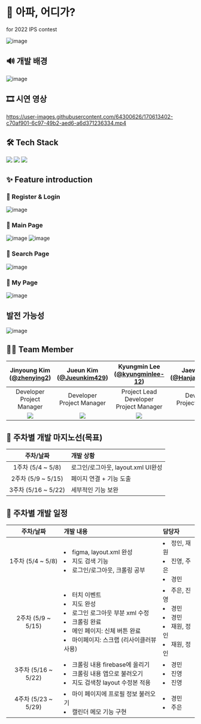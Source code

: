 # 👣 아파, 어디가?
for 2022 IPS contest

![image](https://user-images.githubusercontent.com/64300626/170614707-2ad76134-3d76-4e4c-9052-c09e19dd4d1c.png)


## 🔊 개발 배경
![image](https://user-images.githubusercontent.com/64300626/170614472-3e96b412-ffce-4214-938d-c7734f7a3b21.png)


## 🎞 시연 영상
https://user-images.githubusercontent.com/64300626/170613402-c70af901-6c97-49b2-aed6-a6d371236334.mp4


## 🛠 Tech Stack
<img src="https://img.shields.io/badge/AndroidStudio-3DDC84?style=flat-square&logo=androidstudio&logoColor=white"/></a>
<img src="https://img.shields.io/badge/Firebase-FFCA28?style=flat-square&logo=Firebase&logoColor=white"/></a>
<img src="https://img.shields.io/badge/Python-3766AB?style=flat-square&logo=Python&logoColor=white"/></a>

## ✨ Feature introduction
### 🔸 Register & Login
![image](https://user-images.githubusercontent.com/64300626/170615106-31d3551b-b8d8-4d26-9733-6cf9eafa443f.png)


### 🔸 Main Page
![image](https://user-images.githubusercontent.com/64300626/170615161-ef1543fd-a59c-4643-b49c-6fc7cf99401d.png)
![image](https://user-images.githubusercontent.com/64300626/170615189-21001582-f15e-45f9-9343-e62797e93e0f.png)


### 🔸 Search Page
![image](https://user-images.githubusercontent.com/64300626/170615204-4c08c933-ab28-4cc1-a947-a8b7b772049e.png)

### 🔸 My Page
![image](https://user-images.githubusercontent.com/64300626/170615218-3e26b393-e8ba-48c6-9957-0d0e0fa8ffc4.png)

## 발전 가능성
![image](https://user-images.githubusercontent.com/64300626/170615279-db2482bc-6005-49c5-a5d9-dd170bf994d0.png)


## 🙆‍♀ Team Member 
|Jinyoung Kim<br/>([@zhenying2](https://github.com/zhenying2))|Jueun Kim<br/>([@Jueunkim429](https://github.com/Jueunkim429))|Kyungmin Lee<br/>([@kyungminlee-12](https://github.com/kyungminlee-12))|Jaewon Han<br/>([@Hanjaewon0215](https://github.com/Hanjaewon0215))|Jungin Hong<br/>([@hongjungin](https://github.com/hongjungin))|
|:----------:|:----------:|:----------:|:----------:|:----------:|
|Developer<br/>Project Manager|Developer<br/>Project Manager|Project Lead<br/>Developer<br/>Project Manager|Developer<br/>Project Manager|Developer<br/>Project Manager|
|![](https://github.com/zhenying2.png)|![](https://github.com/Jueunkim429.png)|![](https://github.com/kyungminlee-12.png)|![](https://github.com/hongjungin.png)|![](https://github.com/Hanjaewon0215.png)|


## 💚 주차별 개발 마지노선(목표)
| 주차/날짜 | 개발 상황 |
|:----------:|:----------|
| 1주차 (5/4 ~ 5/8)|로그인/로그아웃, layout.xml UI완성|
| 2주차 (5/9 ~ 5/15)|페이지 연결  +  기능 도출|
| 3주차 (5/16 ~ 5/22)|세부적인 기능 보완|

## 💙 주차별 개발 일정
| 주차/날짜 | 개발 내용 | 담당자 |
|:----------:|:----------|:----------|
| 1주차 (5/4 ~ 5/8)| <li>figma, layout.xml 완성</li><li>지도 검색 기능</li> <li>로그인/로그아웃, 크롤링 공부</li> | <li>정인, 재원</li> <li>진영, 주은</li> <li>경민</li> |
| 2주차 (5/9 ~ 5/15)| <li>터치 이벤트</li><li>지도 완성</li><li>로그인 로그아웃 부분 xml 수정</li><li>크롤링 완료</li> <li>메인 페이지: 신체 버튼 완료</li><li>마이페이지: 스크랩 (리사이클러뷰 사용) </li>| <li>주은, 진영</li> <li>경민</li><li>경민</li><li>재원, 정인</li><li>재원, 정인</li> |
| 3주차 (5/16 ~ 5/22)| <li>크롤링 내용 firebase에 올리기</li><li>크롤링 내용 앱으로 불러오기</li><li>지도 검색창 layout 수정본 적용</li> | <li>경민</li> <li>진영</li><li>진영</li> |
| 4주차 (5/23 ~ 5/29)| <li>마이 페이지에 프로필 정보 불러오기</li><li>캘린더 메모 기능 구현</li> | <li>경민</li> <li>주은</li> |

